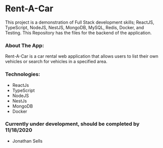 # Rent-A-Car
This project is a demonstration of Full Stack development skills; ReactJS, TypeScript, NodeJS, NestJS, MongoDB, MySQL, Redis, Docker, and Testing. This Repository has the files for the backend of the application.

### About The App:
Rent-A-Car is a car rental web application that allows users to list their own vehicles or search for vehicles in a specified area. 

### Technologies:
* ReactJs
* TypeScript
* NodeJS
* NestJs
* MongoDB
* Docker

### Currently under development, should be completed by 11/18/2020
- Jonathan Sells

